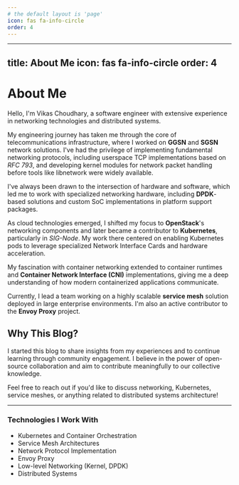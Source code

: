 ```yaml
---
# the default layout is 'page'
icon: fas fa-info-circle
order: 4
---
```


---
title: About Me
icon: fas fa-info-circle
order: 4
---

# About Me

Hello, I'm Vikas Choudhary, a software engineer with extensive experience in networking technologies and distributed systems.

My engineering journey has taken me through the core of telecommunications infrastructure, where I worked on **GGSN** and **SGSN** network solutions. I've had the privilege of implementing fundamental networking protocols, including userspace TCP implementations based on *RFC 793*, and developing kernel modules for network packet handling before tools like libnetwork were widely available.

I've always been drawn to the intersection of hardware and software, which led me to work with specialized networking hardware, including **DPDK**-based solutions and custom SoC implementations in platform support packages.

As cloud technologies emerged, I shifted my focus to **OpenStack**'s networking components and later became a contributor to **Kubernetes**, particularly in *SIG-Node*. My work there centered on enabling Kubernetes pods to leverage specialized Network Interface Cards and hardware acceleration.

My fascination with container networking extended to container runtimes and **Container Network Interface (CNI)** implementations, giving me a deep understanding of how modern containerized applications communicate.

Currently, I lead a team working on a highly scalable **service mesh** solution deployed in large enterprise environments. I'm also an active contributor to the **Envoy Proxy** project.

## Why This Blog?

I started this blog to share insights from my experiences and to continue learning through community engagement. I believe in the power of open-source collaboration and aim to contribute meaningfully to our collective knowledge.

Feel free to reach out if you'd like to discuss networking, Kubernetes, service meshes, or anything related to distributed systems architecture!

---

### Technologies I Work With

- Kubernetes and Container Orchestration
- Service Mesh Architectures
- Network Protocol Implementation
- Envoy Proxy
- Low-level Networking (Kernel, DPDK)
- Distributed Systems
